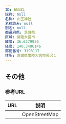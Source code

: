 ```yaml
---
ID: 6UNZL
総称: null
名称: 山王神社
名称読み: null
別名: null
都道府県: 茨城県
区域: 常陸大宮市
緯度: 36.6279936
経度: 140.3486146
郵便番号: 3193117
住所: 茨城県常陸大宮市長沢１
---
```


## その他

### 参考URL

| URL | 説明          |
| --- | ------------- |
|     | OpenStreetMap |
